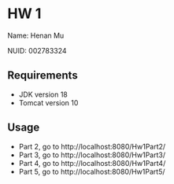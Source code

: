 # HW 1

Name: Henan Mu

NUID: 002783324

## Requirements

* JDK version 18
* Tomcat version 10

## Usage

* Part 2, go to http://localhost:8080/Hw1Part2/
* Part 3, go to http://localhost:8080/Hw1Part3/
* Part 4, go to http://localhost:8080/Hw1Part4/
* Part 5, go to http://localhost:8080/Hw1Part5/

